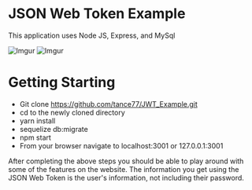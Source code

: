 # JSON Web Token Example

This application uses Node JS, Express, and MySql

![Imgur](http://i.imgur.com/QZXbMq1.png)
![Imgur](http://i.imgur.com/ScV1igE.png)

# Getting Starting

* Git clone https://github.com/tance77/JWT_Example.git
* cd to the newly cloned directory 
* yarn install
* sequelize db:migrate
* npm start
* From your browser navigate to localhost:3001 or 127.0.0.1:3001

After completing the above steps you should be able to play around with some of the features on the website. The information you get using the JSON Web Token is the user's information, not including their password.